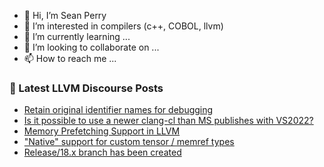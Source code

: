 - 👋 Hi, I’m Sean Perry
- 👀 I’m interested in compilers (c++, COBOL, llvm)
- 🌱 I’m currently learning ...
- 💞️ I’m looking to collaborate on ...
- 📫 How to reach me ...

<!---
s66perry/s66perry is a ✨ special ✨ repository because its `README.md` (this file) appears on your GitHub profile.
You can click the Preview link to take a look at your changes.
--->
### 📕 Latest LLVM Discourse Posts

<!-- DISCOURSE-LLVM:START -->
- [Retain original identifier names for debugging](https://discourse.llvm.org/t/retain-original-identifier-names-for-debugging/76417#post_12)
- [Is it possible to use a newer clang-cl than MS publishes with VS2022?](https://discourse.llvm.org/t/is-it-possible-to-use-a-newer-clang-cl-than-ms-publishes-with-vs2022/76481#post_5)
- [Memory Prefetching Support in LLVM](https://discourse.llvm.org/t/memory-prefetching-support-in-llvm/74078#post_8)
- [&quot;Native&quot; support for custom tensor / memref types](https://discourse.llvm.org/t/native-support-for-custom-tensor-memref-types/76436#post_10)
- [Release/18.x branch has been created](https://discourse.llvm.org/t/release-18-x-branch-has-been-created/76480#post_2)
<!-- DISCOURSE-LLVM:END -->
